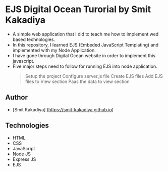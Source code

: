 # EJS Digital Ocean Turorial by Smit Kakadiya
- A simple web application that I did to teach me how to implement wed based technologies.
- In this repository, I learned EJS (Embeded JavaScript Templating) and implemented with my Node Application.
- I have gone through Digital Ocean website in order to implement this javascript.
- Five major steps need to follow for running EJS into node application.
    > Setup the project
    > Configure server.js file
    > Create EJS files
    > Add EJS files to View section
    > Paas the data to view section

## Author
- [Smit Kakadiya] (https://smit-kakadiya.github.io)

## Technologies
- HTML
- CSS
- JavaScript
- Node JS
- Express JS
- EJS
